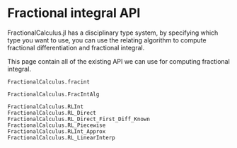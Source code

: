 # Fractional integral API

FractionalCalculus.jl has a disciplinary type system, by specifying which type you want to use, you can use the relating algorithm to compute fractional differentiation and fractional integral. 

This page contain all of the existing API we can use for computing fractional integral.

```@docs
FractionalCalculus.fracint
```

```@docs
FractionalCalculus.FracIntAlg
```

```@docs
FractionalCalculus.RLInt
FractionalCalculus.RL_Direct
FractionalCalculus.RL_Direct_First_Diff_Known
FractionalCalculus.RL_Piecewise
FractionalCalculus.RLInt_Approx
FractionalCalculus.RL_LinearInterp
```

